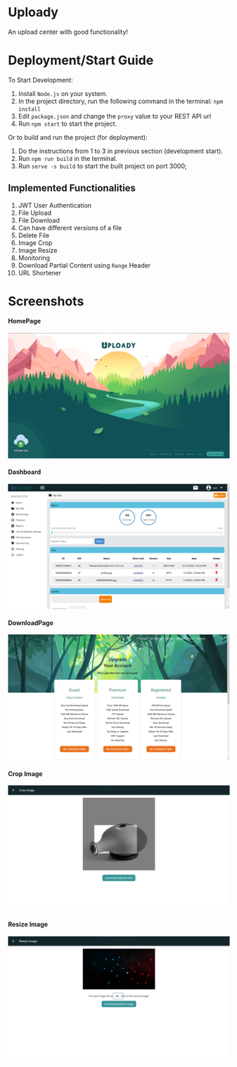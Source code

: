 # Uploady

An upload center with good functionality! 

# Deployment/Start Guide
To Start Development:
1. Install `Node.js` on your system.
2. In the project directory, run the following command in the terminal: `npm install`
3. Edit `package.json` and change the `proxy` value to your REST API url
4. Run `npm start` to start the project.

Or to build and run the project (for deployment):
1. Do the instructions from 1 to 3 in previous section (development start).
2. Run `npm run build` in the terminal.
3. Run `serve -s build` to start the built project on port 3000;

## Implemented Functionalities
1. JWT User Authentication
2. File Upload
3. File Download
4. Can have different versions of a file
5. Delete File
6. Image Crop
7. Image Resize
8. Monitoring
9. Download Partial Content using `Range` Header
10. URL Shortener


# Screenshots
#### HomePage
![HomePage](/screenshots/Home.png)
#### Dashboard
![Dashboard](/screenshots/Dashboard.png)
#### DownloadPage
![DownloadPage](/screenshots/Download.png)
#### Crop Image
![ImageCrop](/screenshots/Crop.png)
#### Resize Image
![ImageResize](/screenshots/Resize.png)

